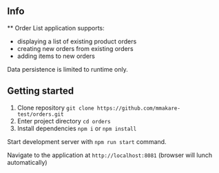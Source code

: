 
## Info

** Order List application supports:
- displaying a list of existing product orders
- creating new orders from existing orders
- adding items to new orders

Data persistence is limited to runtime only.

## Getting started

1. Clone repository `git clone https://github.com/mmakare-test/orders.git`
2. Enter project directory `cd orders`
3. Install dependencies `npm i` or `npm install`

Start development server with `npm run start` command. 

Navigate to the application at `http://localhost:8081` (browser will lunch automatically)


